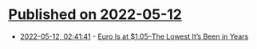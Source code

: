 # [Published on 2022-05-12](index.md)

* [2022-05-12, 02:41:41](https://news.ycombinator.com/item?id=31348681) - [Euro Is at $1.05–The Lowest It’s Been in Years](https://www.afar.com/magazine/the-dollar-and-euro-are-almost-equal-right-now)

